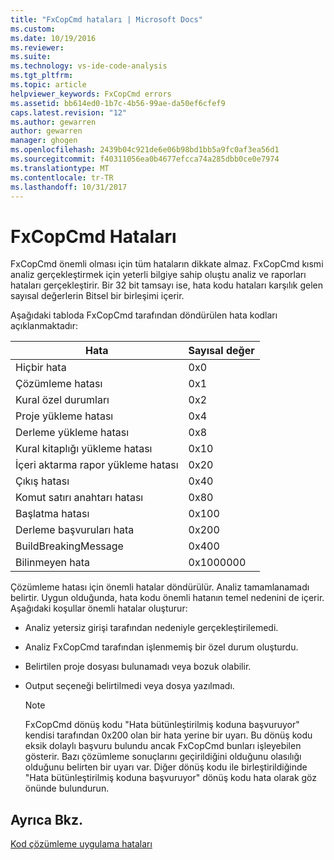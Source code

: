 ```yaml
---
title: "FxCopCmd hataları | Microsoft Docs"
ms.custom: 
ms.date: 10/19/2016
ms.reviewer: 
ms.suite: 
ms.technology: vs-ide-code-analysis
ms.tgt_pltfrm: 
ms.topic: article
helpviewer_keywords: FxCopCmd errors
ms.assetid: bb614ed0-1b7c-4b56-99ae-da50ef6cfef9
caps.latest.revision: "12"
ms.author: gewarren
author: gewarren
manager: ghogen
ms.openlocfilehash: 2439b04c921de6e06b98bd1bb5a9fc0af3ea56d1
ms.sourcegitcommit: f40311056ea0b4677efcca74a285dbb0ce0e7974
ms.translationtype: MT
ms.contentlocale: tr-TR
ms.lasthandoff: 10/31/2017
---
```

# <a name="fxcopcmd-errors"></a>FxCopCmd Hataları
FxCopCmd önemli olması için tüm hataların dikkate almaz. FxCopCmd kısmi analiz gerçekleştirmek için yeterli bilgiye sahip oluştu analiz ve raporları hataları gerçekleştirir. Bir 32 bit tamsayı ise, hata kodu hataları karşılık gelen sayısal değerlerin Bitsel bir birleşimi içerir.  
  
 Aşağıdaki tabloda FxCopCmd tarafından döndürülen hata kodları açıklanmaktadır:  
  
|Hata|Sayısal değer|  
|-----------|-------------------|  
|Hiçbir hata|0x0|  
|Çözümleme hatası|0x1|  
|Kural özel durumları|0x2|  
|Proje yükleme hatası|0x4|  
|Derleme yükleme hatası|0x8|  
|Kural kitaplığı yükleme hatası|0x10|  
|İçeri aktarma rapor yükleme hatası|0x20|  
|Çıkış hatası|0x40|  
|Komut satırı anahtarı hatası|0x80|  
|Başlatma hatası|0x100|  
|Derleme başvuruları hata|0x200|  
|BuildBreakingMessage|0x400|  
|Bilinmeyen hata|0x1000000|  
  
 Çözümleme hatası için önemli hatalar döndürülür. Analiz tamamlanamadı belirtir. Uygun olduğunda, hata kodu önemli hatanın temel nedenini de içerir. Aşağıdaki koşullar önemli hatalar oluşturur:  
  
-   Analiz yetersiz girişi tarafından nedeniyle gerçekleştirilemedi.  
  
-   Analiz FxCopCmd tarafından işlenmemiş bir özel durum oluşturdu.  
  
-   Belirtilen proje dosyası bulunamadı veya bozuk olabilir.  
  
-   Output seçeneği belirtilmedi veya dosya yazılmadı.  
  
    > [!NOTE]
    >  FxCopCmd dönüş kodu "Hata bütünleştirilmiş koduna başvuruyor" kendisi tarafından 0x200 olan bir hata yerine bir uyarı. Bu dönüş kodu eksik dolaylı başvuru bulundu ancak FxCopCmd bunları işleyebilen gösterir. Bazı çözümleme sonuçlarını geçirildiğini olduğunu olasılığı olduğunu belirten bir uyarı var. Diğer dönüş kodu ile birleştirildiğinde "Hata bütünleştirilmiş koduna başvuruyor" dönüş kodu hata olarak göz önünde bulundurun.  
  
## <a name="see-also"></a>Ayrıca Bkz.  
 [Kod çözümleme uygulama hataları](../code-quality/code-analysis-application-errors.md)